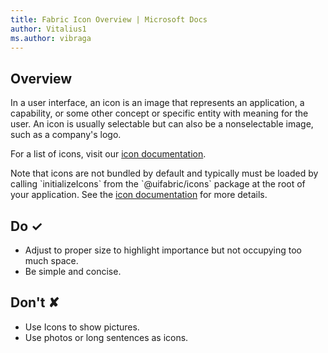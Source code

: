 ```yaml
---
title: Fabric Icon Overview | Microsoft Docs
author: Vitalius1
ms.author: vibraga
---
```


## Overview
In a user interface, an icon is an image that represents an application, a capability, or some other concept or specific entity with meaning for the user. An icon is usually selectable but can also be a nonselectable image, such as a company&#39;s logo.

For a list of icons, visit our [icon documentation](https:&#x2F;&#x2F;developer.microsoft.com&#x2F;en-us&#x2F;fabric#&#x2F;styles&#x2F;web&#x2F;icons).

Note that icons are not bundled by default and typically must be loaded by calling &#x60;initializeIcons&#x60; from the &#x60;@uifabric&#x2F;icons&#x60; package at the root of your application. See the [icon documentation](https:&#x2F;&#x2F;developer.microsoft.com&#x2F;en-us&#x2F;fabric#&#x2F;styles&#x2F;web&#x2F;icons#fabric-react) for more details.



## Do &#10003;
- Adjust to proper size to highlight importance but not occupying too much space.
- Be simple and concise.


## Don't &#10008;
- Use Icons to show pictures.
- Use photos or long sentences as icons.
